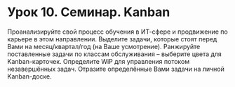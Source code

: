 # Урок 10. Семинар. Kanban

Проанализируйте свой процесс обучения в ИТ-сфере и продвижение по карьере в этом направлении. Выделите задачи, которые стоят перед Вами на месяц/квартал/год (на Ваше усмотрение). Ранжируйте поставленные задачи по классам обслуживания – выберите цвета для Kanban-карточек. Определите WiP для управления потоком незавершённых задач. Отразите определённые Вами задачи на личной Kanban-доске.
